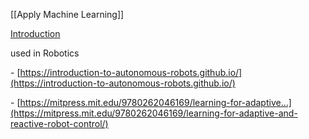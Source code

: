 [[Apply Machine Learning]]

[Introduction](https://www.deepmind.com/learning-resources/introduction-to-reinforcement-learning-with-david-silver)

used in Robotics

- [https://introduction-to-autonomous-robots.github.io/](https://introduction-to-autonomous-robots.github.io/)

- [https://mitpress.mit.edu/9780262046169/learning-for-adaptive...](https://mitpress.mit.edu/9780262046169/learning-for-adaptive-and-reactive-robot-control/)